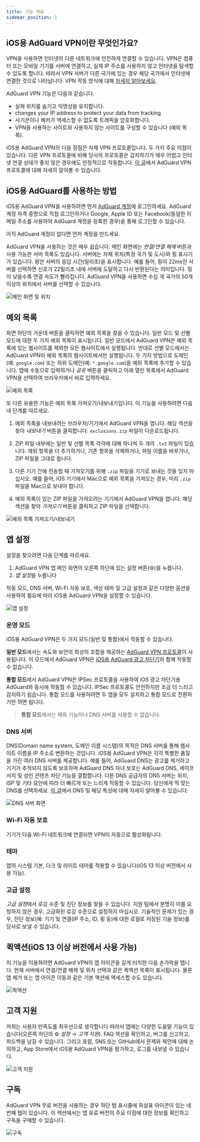 ```yaml
---
title: 기능 개요
sidebar_position: 1
---
```


## iOS용 AdGuard VPN이란 무엇인가요?

VPN을 사용하면 인터넷의 다른 네트워크에 안전하게 연결할 수 있습니다. VPN은 컴퓨터 또는 모바일 기기를 서버에 연결하고, 실제 IP 주소를 사용하지 않고 인터넷을 탐색할 수 있도록 합니다. 따라서 VPN 서버가 다른 국가에 있는 경우 해당 국가에서 인터넷에 연결한 것으로 나타납니다. VPN 작동 방식에 대해 [자세히 알아보세요](/general/how-vpn-works.md).

AdGuard VPN 기능은 다음과 같습니다.

- 실제 위치를 숨기고 익명성을 유지합니다.
- changes your IP address to protect your data from tracking
- 사기꾼이나 해커가 액세스할 수 없도록 트래픽을 암호화합니다.
- VPN을 사용하는 사이트와 사용하지 않는 사이트를 구성할 수 있습니다 (예외 목록).

iOS용 AdGuard VPN의 다음 장점은 자체 VPN 프로토콜입니다. 두 가지 주요 이점이 있습니다. 다른 VPN 프로토콜에 비해 당사의 프로토콜은 감지하기가 매우 어렵고 인터넷 연결 상태가 좋지 않은 경우에도 안정적으로 작동합니다. [이 글](../general/adguard-vpn-protocol.mdx)에서 AdGuard VPN 프로토콜에 대해 자세히 알아볼 수 있습니다.

## iOS용 AdGuard를 사용하는 방법

iOS용 AdGuard VPN을 사용하려면 먼저 [AdGuard 계정](https://my.adguard.com/)에 로그인하세요. AdGuard 계정 자격 증명으로 직접 로그인하거나 Google, Apple ID 또는 Facebook(동일한 이메일 주소를 사용하여 AdGuard 계정을 등록한 경우)을 통해 로그인할 수 있습니다.

아직 AdGuard 계정이 없다면 먼저 계정을 만드세요.

AdGuard VPN을 사용하는 것은 매우 쉽습니다. 메인 화면에는 *연결/연결 해제* 버튼과 사용 가능한 서버 목록도 있습니다. 서버에는 자체 위치(특정 국가 및 도시)와 핑 표시기가 있습니다. 핑은 서버의 응답 시간(밀리초)을 표시합니다. 예를 들어, 핑이 22ms인 서버를 선택하면 신호가 22밀리초 내에 서버에 도달하고 다시 반환된다는 의미입니다. 핑이 낮을수록 연결 속도가 빨라집니다. AdGuard VPN을 사용하면 수십 개 국가의 50개 이상의 위치에서 서버를 선택할 수 있습니다.

![메인 화면 및 위치](https://cdn.adguardvpn.com/content/kb/vpn/ios/1.png?123)

## 예외 목록

화면 하단의 가운데 버튼을 클릭하면 예외 목록을 찾을 수 있습니다. 일반 모드 및 선별 모드에 대한 두 가지 예외 목록이 표시됩니다. 일반 모드에서 AdGuard VPN은 예외 목록에 있는 웹사이트를 제외한 모든 웹사이트에서 실행됩니다. 반대로 선별 모드에서는 AdGuard VPN이 예외 목록의 웹사이트에서만 실행됩니다. 두 가지 방법으로 도메인(예: `google.com`) 또는 하위 도메인(예: `*.google.com`)을 예외 목록에 추가할 수 있습니다. 앱에 수동으로 입력하거나 *공유* 버튼을 클릭하고 아래 열린 목록에서 AdGuard VPN을 선택하여 브라우저에서 바로 입력하세요.

![예외 목록](https://cdn.adguardvpn.com/content/kb/vpn/ios/2.png?123)

또 다른 유용한 기능은 예외 목록 가져오기/내보내기입니다. 이 기능을 사용하려면 다음 네 단계를 따르세요.

1. 예외 목록을 내보내려는 브라우저/기기에서 AdGuard VPN을 엽니다. 해당 섹션을 찾아 *내보내기* 버튼을 클릭합니다. `exclusions.zip` 파일이 다운로드됩니다.

2. ZIP 파일 내부에는 일반 및 선별 목록 각각에 대해 하나씩 두 개의 `.txt` 파일이 있습니다. 제외 항목을 더 추가하거나, 기존 항목을 삭제하거나, 파일 이름을 바꾸거나, ZIP 파일을 그대로 둡니다.

3. 다른 기기 간에 전송할 때 가져오기를 위해 `.zip` 파일을 기기로 보내는 것을 잊지 마십시오. 예를 들어, iOS 기기에서 Mac으로 예외 목록을 가져오는 경우, 미리 `.zip` 파일을 Mac으로 보내야 합니다.

4. 예외 목록이 있는 ZIP 파일을 가져오려는 기기에서 AdGuard VPN을 엽니다. 해당 섹션을 찾아 *가져오기* 버튼을 클릭하고 ZIP 파일을 선택합니다.

![예외 목록 가져오기/내보내기](https://cdn.adguardvpn.com/content/kb/vpn/ios/import-export-exclusions.png)

## 앱 설정

설정을 찾으려면 다음 단계를 따르세요.

1. AdGuard VPN 앱 메인 화면의 오른쪽 하단에 있는 설정 버튼(⚙)을 누릅니다.
2. *앱 설정*을 누릅니다

작동 모드, DNS 서버, Wi-Fi 자동 보호, 색상 테마 및 고급 설정과 같은 다양한 옵션을 사용하여 필요에 따라 iOS용 AdGuard VPN을 설정할 수 있습니다.

![앱 설정](https://cdn.adguardvpn.com/content/kb/vpn/ios/app-settings.png)

### 운영 모드

iOS용 AdGuard VPN은 두 가지 모드(일반 및 통합)에서 작동할 수 있습니다.

**일반 모드**에서는 속도와 보안의 최상의 조합을 제공하는 [AdGuard VPN 프로토콜](../general/adguard-vpn-protocol.mdx)이 사용됩니다. 이 모드에서 AdGuard VPN은 [iOS용 AdGuard 광고 차단기](https://adguard.com/kb/adguard-for-ios/overview/)와 함께 작동할 수 없습니다.

**통합 모드**에서 AdGuard VPN은 IPSec 프로토콜을 사용하여 iOS 광고 차단기용 AdGuard와 동시에 작동할 수 있습니다. IPSec 프로토콜도 안전하지만 조금 더 느리고 감지하기 쉽습니다. 통합 모드를 사용하려면 두 앱을 모두 설치하고 통합 모드로 전환하기만 하면 됩니다.
> **통합 모드**에서는 제외 기능이나 DNS 서버를 사용할 수 없습니다.

### DNS 서버

DNS(Domain name system, 도메인 이름 시스템)의 목적은 DNS 서버를 통해 웹사이트 이름을 IP 주소로 변환하는 것입니다. iOS용 AdGuard VPN은 각각 특별한 품질을 가진 여러 DNS 서버를 제공합니다. 예를 들어, AdGuard DNS는 광고를 제거하고 기기가 추적되지 않도록 보호하며 AdGuard DNS 자녀 보호는 AdGuard DNS, 세이프 서치 및 성인 콘텐츠 차단 기능을 결합합니다. 다른 DNS 공급자의 DNS 서버는 위치, ISP 및 기타 요인에 따라 더 빠르게 또는 느리게 작동할 수 있습니다. 당신에게 딱 맞는 DNS를 선택하세요. [이 글](https://adguard-dns.io/kb/general/dns-filtering/#what-is-dns)에서 DNS 및 해당 특성에 대해 자세히 알아볼 수 있습니다.

![DNS 서버 화면](https://cdn.adguardvpn.com/content/kb/vpn/ios/dns-server.png)

### Wi-Fi 자동 보호

기기가 다음 Wi-Fi 네트워크에 연결되면 VPN이 자동으로 활성화됩니다.

### 테마

앱의 시스템 기본, 다크 및 라이트 테마를 적용할 수 있습니다(iOS 13 이상 버전에서 사용 가능).

### 고급 설정

*고급 설정*에서 로깅 수준 및 진단 정보를 찾을 수 있습니다. 지원 팀에서 분명히 이를 요청하지 않은 경우, 고급화된 로깅 수준으로 설정하지 마십시오. 기술적인 문제가 있는 경우, 진단 정보(예: 기기 및 연결(IP 주소, ID, 핑 등)에 대한 로컬로 저장된 기술 정보)를 당사로 보낼 수 있습니다.

## 퀵액션(iOS 13 이상 버전에서 사용 가능)

이 기능을 이용하려면 AdGuard VPN의 앱 아이콘을 길게 터치한 다음 손가락을 뗍니다. 현재 서버에서 연결/연결 해제 및 위치 선택과 같은 퀵액션 목록이 표시됩니다. 물론 앱 제거 또는 앱 아이콘 이동과 같은 기본 액션에 액세스할 수도 있습니다.

![퀵액션](https://cdn.adguardvpn.com/content/kb/vpn/ios/quick-actions.png)

## 고객 지원

저희는 사용자 만족도를 최우선으로 생각합니다 따라서 앱에는 다양한 도움말 기능이 있습니다(오른쪽 하단의 ⚙ *설정* → *고객 지원*). FAQ 섹션을 확인하고, 버그를 신고하고, 피드백을 남길 수 있습니다. 그리고 포럼, SNS 또는 GitHub에서 문제와 제안에 대해 논의하고, App Store에서 iOS용 AdGuard VPN을 평가하고, 로그를 내보낼 수 있습니다.

![고객 지원](https://cdn.adguardvpn.com/content/kb/vpn/ios/support.png)

## 구독

AdGuard VPN 무료 버전을 사용하는 경우 하단 탭 표시줄에 화살표 아이콘이 있는 네 번째 탭이 있습니다. 이 섹션에서는 앱 유료 버전의 주요 이점에 대한 정보를 확인하고 구독을 구매할 수 있습니다.

![구독](https://cdn.adguardvpn.com/content/kb/vpn/ios/subscription_en.png)

